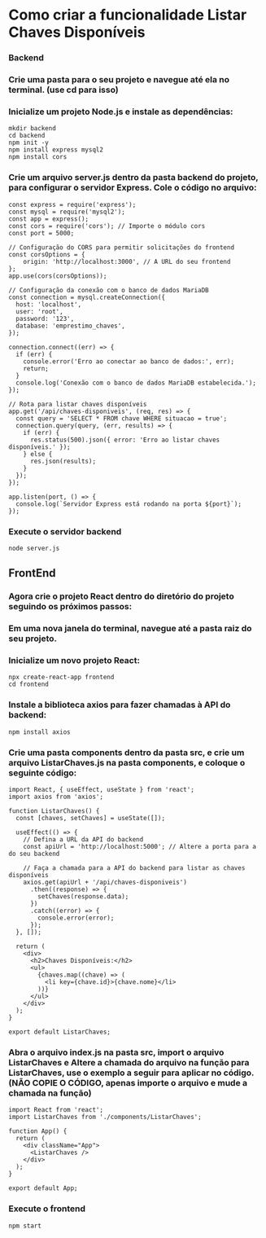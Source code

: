 # Como criar a funcionalidade Listar Chaves Disponíveis

### Backend

### Crie uma pasta para o seu projeto e navegue até ela no terminal. (use cd para isso)

### Inicialize um projeto Node.js e instale as dependências:

```
mkdir backend
cd backend
npm init -y
npm install express mysql2
npm install cors
```

### Crie um arquivo server.js dentro da pasta backend do projeto, para configurar o servidor Express. Cole o código no arquivo:

```
const express = require('express');
const mysql = require('mysql2');
const app = express();
const cors = require('cors'); // Importe o módulo cors
const port = 5000;

// Configuração do CORS para permitir solicitações do frontend
const corsOptions = {
    origin: 'http://localhost:3000', // A URL do seu frontend
};
app.use(cors(corsOptions));

// Configuração da conexão com o banco de dados MariaDB
const connection = mysql.createConnection({
  host: 'localhost',
  user: 'root',
  password: '123',
  database: 'emprestimo_chaves',
});

connection.connect((err) => {
  if (err) {
    console.error('Erro ao conectar ao banco de dados:', err);
    return;
  }
  console.log('Conexão com o banco de dados MariaDB estabelecida.');
});

// Rota para listar chaves disponíveis
app.get('/api/chaves-disponiveis', (req, res) => {
  const query = 'SELECT * FROM chave WHERE situacao = true';
  connection.query(query, (err, results) => {
    if (err) {
      res.status(500).json({ error: 'Erro ao listar chaves disponíveis.' });
    } else {
      res.json(results);
    }
  });
});

app.listen(port, () => {
  console.log(`Servidor Express está rodando na porta ${port}`);
});

```

### Execute o servidor backend

```
node server.js
```

## FrontEnd

### Agora crie o projeto React dentro do diretório do projeto seguindo os próximos passos:

### Em uma nova janela do terminal, navegue até a pasta raiz do seu projeto.

### Inicialize um novo projeto React:

```
npx create-react-app frontend
cd frontend
```

### Instale a biblioteca axios para fazer chamadas à API do backend:

```
npm install axios
```

### Crie uma pasta components dentro da pasta src, e crie um arquivo ListarChaves.js na pasta components, e coloque o seguinte código:

```
import React, { useEffect, useState } from 'react';
import axios from 'axios';

function ListarChaves() {
  const [chaves, setChaves] = useState([]);

  useEffect(() => {
    // Defina a URL da API do backend
    const apiUrl = 'http://localhost:5000'; // Altere a porta para a do seu backend

    // Faça a chamada para a API do backend para listar as chaves disponíveis
    axios.get(apiUrl + '/api/chaves-disponiveis')
      .then((response) => {
        setChaves(response.data);
      })
      .catch((error) => {
        console.error(error);
      });
  }, []);

  return (
    <div>
      <h2>Chaves Disponíveis:</h2>
      <ul>
        {chaves.map((chave) => (
          <li key={chave.id}>{chave.nome}</li>
        ))}
      </ul>
    </div>
  );
}

export default ListarChaves;

```

### Abra o arquivo index.js na pasta src, import o arquivo ListarChaves e Altere a chamada do arquivo na função para ListarChaves, use o exemplo a seguir para aplicar no código. (NÃO COPIE O CÓDIGO, apenas importe o arquivo e mude a chamada na função)

```
import React from 'react';
import ListarChaves from './components/ListarChaves';

function App() {
  return (
    <div className="App">
      <ListarChaves />
    </div>
  );
}

export default App;
```

### Execute o frontend

```
npm start
```

